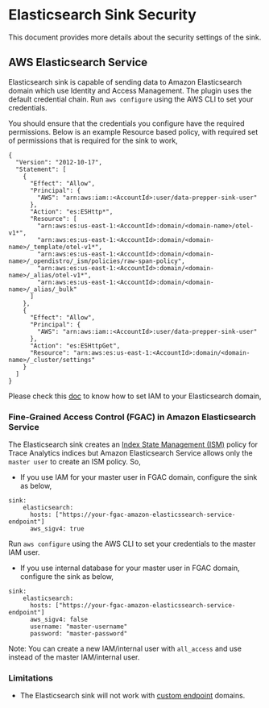# Elasticsearch Sink Security

This document provides more details about the security settings of the sink.

## AWS Elasticsearch Service

Elasticsearch sink is capable of sending data to Amazon Elasticsearch domain which use Identity and Access Management. The plugin uses the default credential chain. Run `aws configure` using the AWS CLI to set your credentials. 

You should ensure that the credentials you configure have the required permissions. Below is an example Resource based policy, with required set of permissions that is required for the sink to work,

```
{
  "Version": "2012-10-17",
  "Statement": [
    {
      "Effect": "Allow",
      "Principal": {
        "AWS": "arn:aws:iam::<AccountId>:user/data-prepper-sink-user"
      },
      "Action": "es:ESHttp*",
      "Resource": [
        "arn:aws:es:us-east-1:<AccountId>:domain/<domain-name>/otel-v1*",
        "arn:aws:es:us-east-1:<AccountId>:domain/<domain-name>/_template/otel-v1*",
        "arn:aws:es:us-east-1:<AccountId>:domain/<domain-name>/_opendistro/_ism/policies/raw-span-policy",
        "arn:aws:es:us-east-1:<AccountId>:domain/<domain-name>/_alias/otel-v1*",
        "arn:aws:es:us-east-1:<AccountId>:domain/<domain-name>/_alias/_bulk"
      ]
    },
    {
      "Effect": "Allow",
      "Principal": {
        "AWS": "arn:aws:iam::<AccountId>:user/data-prepper-sink-user"
      },
      "Action": "es:ESHttpGet",
      "Resource": "arn:aws:es:us-east-1:<AccountId>:domain/<domain-name>/_cluster/settings"
    }
  ]
}
``` 

Please check this [doc](https://docs.aws.amazon.com/elasticsearch-service/latest/developerguide/es-ac.html) to know how to set IAM to your Elasticsearch domain,

### Fine-Grained Access Control (FGAC) in Amazon Elasticsearch Service

The Elasticsearch sink creates an [Index State Management (ISM)](https://opendistro.github.io/for-elasticsearch-docs/docs/ism/) policy for Trace Analytics indices but Amazon Elasticsearch Service allows only the `master user` to create an ISM policy. So,
 
 * If you use IAM for your master user in FGAC domain, configure the sink as below,
  
  ```
  sink:
      elasticsearch:
        hosts: ["https://your-fgac-amazon-elasticssearch-service-endpoint"]
        aws_sigv4: true 
  ```
Run `aws configure` using the AWS CLI to set your credentials to the master IAM user. 
 
 * If you use internal database for your master user in FGAC domain, configure the sink as below,
 
 ```
 sink:
     elasticsearch:
       hosts: ["https://your-fgac-amazon-elasticssearch-service-endpoint"]
       aws_sigv4: false
       username: "master-username"
       password: "master-password" 
 ```

Note: You can create a new IAM/internal user with `all_access` and use instead of the master IAM/internal user.

### Limitations

* The Elasticsearch sink will not work with [custom endpoint](https://docs.aws.amazon.com/elasticsearch-service/latest/developerguide/es-customendpoint.html) domains.
